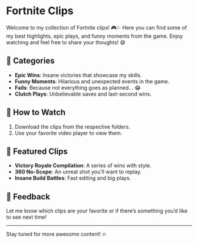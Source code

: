 # Fortnite Clips

Welcome to my collection of Fortnite clips! 🎮✨ Here you can find some of my best highlights, epic plays, and funny moments from the game. Enjoy watching and feel free to share your thoughts! 😄

## 📁 Categories
- **Epic Wins**: Insane victories that showcase my skills.
- **Funny Moments**: Hilarious and unexpected events in the game.
- **Fails**: Because not everything goes as planned... 😂
- **Clutch Plays**: Unbelievable saves and last-second wins.

## 🚀 How to Watch
1. Download the clips from the respective folders.
2. Use your favorite video player to view them.

## 🌟 Featured Clips
- **Victory Royale Compilation**: A series of wins with style.
- **360 No-Scope**: An unreal shot you'll want to replay.
- **Insane Build Battles**: Fast editing and big plays.

## 💬 Feedback
Let me know which clips are your favorite or if there’s something you’d like to see next time!

---
Stay tuned for more awesome content! 🔥

